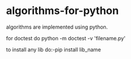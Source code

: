 # algorithms-for-python
algorithms are implemented using python.                                                                                                   

for doctest do python -m doctest -v 'filename.py'

to install any lib do:-pip install lib_name
